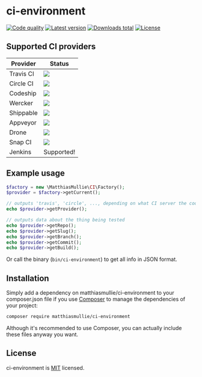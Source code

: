 # ci-environment

[![Code quality](http://img.shields.io/scrutinizer/g/matthiasmullie/ci-environment.svg)](https://scrutinizer-ci.com/g/matthiasmullie/ci-environment)
[![Latest version](http://img.shields.io/packagist/v/matthiasmullie/ci-environment.svg)](https://packagist.org/packages/matthiasmullie/ci-environment)
[![Downloads total](http://img.shields.io/packagist/dt/matthiasmullie/ci-environment.svg)](https://packagist.org/packages/matthiasmullie/ci-environment)
[![License](http://img.shields.io/packagist/l/matthiasmullie/ci-environment.svg)](https://github.com/matthiasmullie/ci-environment/blob/master/LICENSE)


## Supported CI providers

Provider | Status
--- | ---
Travis CI | [![](https://api.travis-ci.org/matthiasmullie/ci-environment.svg?branch=master)](https://travis-ci.org/matthiasmullie/ci-environment)
Circle CI | [![](https://img.shields.io/circleci/project/matthiasmullie/ci-environment.svg)](https://circleci.com/gh/matthiasmullie/ci-environment)
Codeship | [![](https://img.shields.io/codeship/d65fa110-b318-0133-2330-0e52fcdb9711/master.svg)](https://codeship.com/projects/133591)
Wercker | [![](https://img.shields.io/wercker/ci/matthiasmullie/ci-environment.svg)](https://app.wercker.com/#applications/56bd9f9a239090c8360c43b5)
Shippable | [![](https://img.shields.io/shippable/56bdaae41895ca447473e35d.svg)](https://app.shippable.com/projects/56bdaae41895ca447473e35d)
Appveyor | [![](https://img.shields.io/appveyor/ci/matthiasmullie/ci-environment.svg)](https://ci.appveyor.com/project/matthiasmullie/ci-environment)
Drone | [![](https://drone.io/github.com/matthiasmullie/ci-environment/status.png)](https://drone.io/github.com/matthiasmullie/ci-environment)
Snap CI | [![](https://snap-ci.com/matthiasmullie/ci-environment/branch/master/build_image)](https://snap-ci.com/matthiasmullie/ci-environment)
Jenkins | Supported!


## Example usage

```php
$factory = new \MatthiasMullie\CI\Factory();
$provider = $factory->getCurrent();

// outputs 'travis', 'circle', ..., depending on what CI server the code is run
echo $provider->getProvider();

// outputs data about the thing being tested
echo $provider->getRepo();
echo $provider->getSlug();
echo $provider->getBranch();
echo $provider->getCommit();
echo $provider->getBuild();
```

Or call the binary (`bin/ci-environment`) to get all info in JSON format.


## Installation

Simply add a dependency on matthiasmullie/ci-environment to your composer.json file
if you use [Composer](https://getcomposer.org/) to manage the dependencies of
your project:

```sh
composer require matthiasmullie/ci-environment
```

Although it's recommended to use Composer, you can actually include these files
anyway you want.


## License

ci-environment is [MIT](http://opensource.org/licenses/MIT) licensed.
